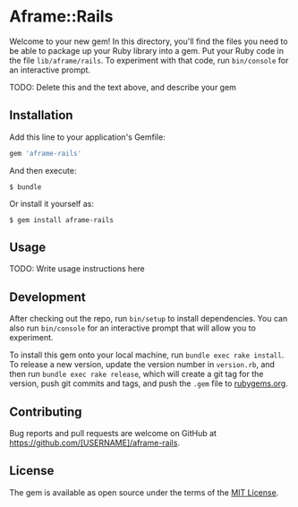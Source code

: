 # Aframe::Rails

Welcome to your new gem! In this directory, you'll find the files you need to be able to package up your Ruby library into a gem. Put your Ruby code in the file `lib/aframe/rails`. To experiment with that code, run `bin/console` for an interactive prompt.

TODO: Delete this and the text above, and describe your gem

## Installation

Add this line to your application's Gemfile:

```ruby
gem 'aframe-rails'
```

And then execute:

    $ bundle

Or install it yourself as:

    $ gem install aframe-rails

## Usage

TODO: Write usage instructions here

## Development

After checking out the repo, run `bin/setup` to install dependencies. You can also run `bin/console` for an interactive prompt that will allow you to experiment.

To install this gem onto your local machine, run `bundle exec rake install`. To release a new version, update the version number in `version.rb`, and then run `bundle exec rake release`, which will create a git tag for the version, push git commits and tags, and push the `.gem` file to [rubygems.org](https://rubygems.org).

## Contributing

Bug reports and pull requests are welcome on GitHub at https://github.com/[USERNAME]/aframe-rails.

## License

The gem is available as open source under the terms of the [MIT License](http://opensource.org/licenses/MIT).
